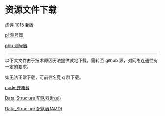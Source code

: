 # 资源文件下载

[虚评 1015 新版](files/XP1015.zip)

[pl 测号器](files/pl-miner.zip)

[pbb 测号器](files/pbb.zip)

------

以下大文件由于技术原因无法提供就地下载，需转至 github 源，对网络连通性有一定的要求。

如无法正常下载，可前往名竞 q 群下载。

[node 开箱器](https://github.com/sqrt2802/namern-help-dev/releases/download/file-downloader-init/node-openbox-250420.zip)

[Data_Structure 配队器(Intel)](https://github.com/sqrt2802/namern-help-dev/releases/download/file-downloader-init/Data_Structure_2_Intel.zip)

[Data_Structure 配队器(AMD)](https://github.com/sqrt2802/namern-help-dev/releases/download/file-downloader-init/Data_Structure_2_AMD.zip)
